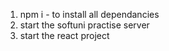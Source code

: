 1. npm i - to install all dependancies
2. start the softuni practise server
3. start the react project